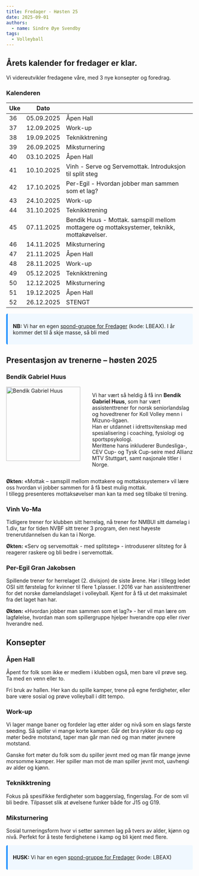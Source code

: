 ```yaml
---
title: Fredager - Høsten 25 
date: 2025-09-01
authors:
  - name: Sindre Øye Svendby
tags:
  - Volleyball
---
```


## Årets kalender for fredager er klar. 

Vi videreutvikler fredagene våre, med 3 nye konsepter og foredrag.

### Kalenderen 
| Uke | Dato       |   |
| --- | ---------- | - |
| 36  | 05.09.2025 |  Åpen Hall|
| 37  | 12.09.2025 |  Work-up  |
| 38  | 19.09.2025 |  Teknikktrening |
| 39  | 26.09.2025 |  Miksturnering |
| 40  | 03.10.2025 |  Åpen Hall |
| 41  | 10.10.2025 |  Vinh - Serve og Servemottak. Introduksjon til split steg |
| 42  | 17.10.2025 |  Per-Egil - Hvordan jobber man sammen som et lag? |
| 43  | 24.10.2025 |  Work-up |
| 44  | 31.10.2025 |  Teknikktrening |
| 45  | 07.11.2025 |  Bendik Huus -  Mottak. samspill mellom mottagere og mottaksystemer, teknikk, mottakøvelser.   |
| 46  | 14.11.2025 |  Miksturnering |
| 47  | 21.11.2025 |  Åpen Hall |
| 48  | 28.11.2025 |  Work-up |
| 49  | 05.12.2025 |  Teknikktrening |
| 50  | 12.12.2025 |  Miksturnering |
| 51  | 19.12.2025 |  Åpen Hall |
| 52  | 26.12.2025 |  STENGT |

<div style="border-left:4px solid #1e90ff; background:#f0f8ff; padding:0.75em 1em; border-radius:4px; margin:1em 0;">

**NB:** Vi har en egen [spond-gruppe for Fredager](https://spond.com/invite/LBEAX) (kode: LBEAX). I år kommer det til å skje masse, så bli med

</div>



## Presentasjon av trenerne – høsten 2025

### Bendik Gabriel Huus
<div style="display: flex; align-items: flex-start;">
<div style="flex: 0 0 200px;">
    <img src="/bendik-huus.png" alt="Bendik Gabriel Huus" width="200" />
  </div>
  <div style="flex: 1; padding-left: 2rem;">

Vi har vært så heldig å få inn **Bendik Gabriel Huus**, som har vært assistenttrener for norsk seniorlandslag og hovedtrener for Koll Volley menn i Mizuno-ligaen.  
Han er utdannet i idrettsvitenskap med spesialisering i coaching, fysiologi og sportspsykologi.  
Merittene hans inkluderer Bundesliga-, CEV Cup- og Tysk Cup-seire med Allianz MTV Stuttgart, samt nasjonale titler i Norge.  
  </div>
</div>

**Økten:** «Mottak – samspill mellom mottakere og mottakssystemer» vil lære oss hvordan vi jobber sammen for å få best mulig mottak.  
I tillegg presenteres mottaksøvelser man kan ta med seg tilbake til trening.

### Vinh Vo-Ma
Tidligere trener for klubben sitt herrelag, nå trener for NMBUI sitt damelag i 1.div, tar for tiden NVBF sitt trener 3 program, den nest høyeste trenerutdannelsen du kan ta i Norge. 

**Økten:** «Serv og servemottak - med splitsteg» - introduserer slitsteg for å reagerer raskere og bli bedre i servemottak.


### Per-Egil Gran Jakobsen
Spillende trener for herrelaget (2. divisjon) de siste årene. Har i tillegg ledet OSI sitt førstelag for kvinner til flere 1.plasser.
I 2016 var han assistenttrener for det norske damelandslaget i volleyball. Kjent for å få ut det maksimalet fra det laget han har. 

**Økten:** «Hvordan jobber man sammen som et lag?» - her vil man lære om lagfølelse, hvordan man som spillergruppe hjelper hverandre opp eller river hverandre ned. 

## Konsepter

### Åpen Hall 

Åpent for folk som ikke er medlem i klubben også, men bare vil prøve seg. Ta med en venn eller to. 


Fri bruk av hallen. Her kan du spille kamper, trene på egne ferdigheter, eller bare være sosial og prøve volleyball i ditt tempo. 

### Work-up

Vi lager mange baner og fordeler lag etter alder og nivå som en slags første seeding. Så spiller vi mange korte kamper. Går det bra rykker du opp og møter bedre motstand, taper man går man ned og man møter jevnere motstand. 


Ganske fort møter du folk som du spiller jevnt med og man får mange jevne morsomme kamper. Her spiller man mot de man spiller jevnt mot, uavhengi av alder og kjønn. 

### Teknikktrening
Fokus på spesifikke ferdigheter som baggerslag, fingerslag. For de som vil bli bedre. Tilpasset slik at øvelsene funker både for J15 og G19.


### Miksturnering 
Sosial turneringsform hvor vi setter sammen lag på tvers av alder, kjønn og nivå. Perfekt for å teste ferdighetene i kamp og bli kjent med flere.

<div style="border-left:4px solid #1e90ff; background:#f0f8ff; padding:0.75em 1em; border-radius:4px; margin:1em 0;">

**HUSK:** Vi har en egen [spond-gruppe for Fredager](https://spond.com/invite/LBEAX) (kode: LBEAX)

</div>
